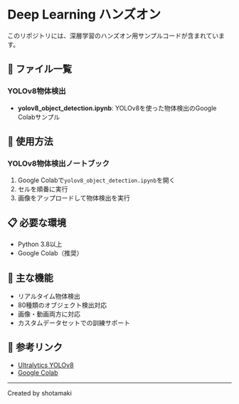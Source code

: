 # Deep Learning ハンズオン

このリポジトリには、深層学習のハンズオン用サンプルコードが含まれています。

## 📁 ファイル一覧

### YOLOv8物体検出
- **yolov8_object_detection.ipynb**: YOLOv8を使った物体検出のGoogle Colabサンプル

## 🚀 使用方法

### YOLOv8物体検出ノートブック
1. Google Colabで`yolov8_object_detection.ipynb`を開く
2. セルを順番に実行
3. 画像をアップロードして物体検出を実行

## 📋 必要な環境
- Python 3.8以上
- Google Colab（推奨）

## 🔧 主な機能
- リアルタイム物体検出
- 80種類のオブジェクト検出対応
- 画像・動画両方に対応
- カスタムデータセットでの訓練サポート

## 📖 参考リンク
- [Ultralytics YOLOv8](https://docs.ultralytics.com/)
- [Google Colab](https://colab.research.google.com/)

---
Created by shotamaki
